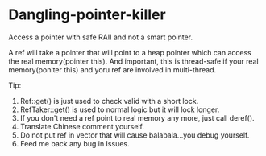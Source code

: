 # Dangling-pointer-killer
Access a pointer with safe RAII and not a smart pointer.

A ref will take a pointer that will point to a heap pointer which can access the real memory(pointer this).
And important, this is thread-safe if your real memory(poniter this) and yoru ref are involved in multi-thread.

Tip:
1. Ref::get() is just used to check valid with a short lock.
2. RefTaker::get() is used to normal logic but it will lock longer.
3. If you don't need a ref point to real memory any more, just call deref().
4. Translate Chinese comment yourself.
5. Do not put ref in vector that will cause balabala...you debug yourself.
6. Feed me back any bug in Issues.
